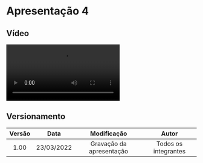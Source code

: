 # Apresentação 4

## Vídeo

![type:video](../videos/presentation5.mp4)

## Versionamento

| Versão |    Data    |       Modificação        |        Autor         |
| :----: | :--------: | :----------------------: | :------------------: |
|  1.00  | 23/03/2022 | Gravação da apresentação | Todos os integrantes |
